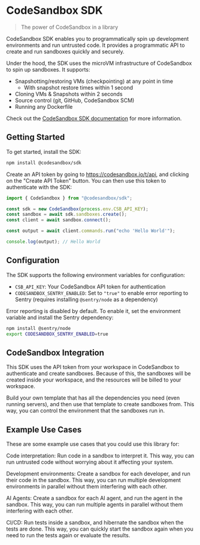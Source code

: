 # CodeSandbox SDK

> The power of CodeSandbox in a library

CodeSandbox SDK enables you to programmatically spin up development environments and run untrusted code. It provides a programmatic API to create and run sandboxes quickly and securely.

Under the hood, the SDK uses the microVM infrastructure of CodeSandbox to spin up sandboxes. It supports:

- Snapshotting/restoring VMs (checkpointing) at any point in time
  - With snapshot restore times within 1 second
- Cloning VMs & Snapshots within 2 seconds
- Source control (git, GitHub, CodeSandbox SCM)
- Running any Dockerfile

Check out the [CodeSandbox SDK documentation](https://codesandbox.io/docs/sdk) for more information.

## Getting Started

To get started, install the SDK:

```bash
npm install @codesandbox/sdk
```

Create an API token by going to https://codesandbox.io/t/api, and clicking on the "Create API Token" button. You can then use this token to authenticate with the SDK:

```javascript
import { CodeSandbox } from "@codesandbox/sdk";

const sdk = new CodeSandbox(process.env.CSB_API_KEY);
const sandbox = await sdk.sandboxes.create();
const client = await sandbox.connect();

const output = await client.commands.run("echo 'Hello World'");

console.log(output); // Hello World
```

## Configuration

The SDK supports the following environment variables for configuration:

- `CSB_API_KEY`: Your CodeSandbox API token for authentication
- `CODESANDBOX_SENTRY_ENABLED`: Set to `"true"` to enable error reporting to Sentry (requires installing `@sentry/node` as a dependency)

Error reporting is disabled by default. To enable it, set the environment variable and install the Sentry dependency:

```bash
npm install @sentry/node
export CODESANDBOX_SENTRY_ENABLED=true
```

## CodeSandbox Integration

This SDK uses the API token from your workspace in CodeSandbox to authenticate and create sandboxes. Because of this, the sandboxes will be created inside your workspace, and the resources will be billed to your workspace.

Build your own template that has all the dependencies you need (even running servers), and then use that template to create sandboxes from. This way, you can control the environment that the sandboxes run in.

## Example Use Cases

These are some example use cases that you could use this library for:

Code interpretation: Run code in a sandbox to interpret it. This way, you can run untrusted code without worrying about it affecting your system.

Development environments: Create a sandbox for each developer, and run their code in the sandbox. This way, you can run multiple development environments in parallel without them interfering with each other.

AI Agents: Create a sandbox for each AI agent, and run the agent in the sandbox. This way, you can run multiple agents in parallel without them interfering with each other.

CI/CD: Run tests inside a sandbox, and hibernate the sandbox when the tests are done. This way, you can quickly start the sandbox again when you need to run the tests again or evaluate the results.
